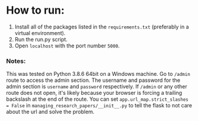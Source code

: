 # How to run:
1. Install all of the packages listed in the `requirements.txt` (preferably in a virtual environment).
2. Run the run.py script.
3. Open `localhost` with the port number `5000`.

### Notes:
This was tested on Python 3.8.6 64bit on a Windows machine.
Go to `/admin` route to access the admin section.
The username and password for the admin section is `username` and `password` respectively.
If `/admin` or any other route does not open, it's likely because your browser is forcing a trailing backslash
at the end of the route. You can set `app.url_map.strict_slashes = False` in  `managing_research_papers/__init__.py`
to tell the flask to not care about the url and solve the problem.